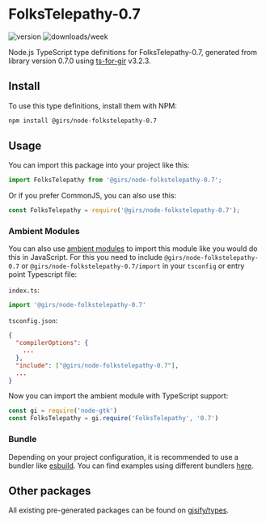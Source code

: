 
# FolksTelepathy-0.7

![version](https://img.shields.io/npm/v/@girs/node-folkstelepathy-0.7)
![downloads/week](https://img.shields.io/npm/dw/@girs/node-folkstelepathy-0.7)


Node.js TypeScript type definitions for FolksTelepathy-0.7, generated from library version 0.7.0 using [ts-for-gir](https://github.com/gjsify/ts-for-gir) v3.2.3.


## Install

To use this type definitions, install them with NPM:
```bash
npm install @girs/node-folkstelepathy-0.7
```

## Usage

You can import this package into your project like this:
```ts
import FolksTelepathy from '@girs/node-folkstelepathy-0.7';
```

Or if you prefer CommonJS, you can also use this:
```ts
const FolksTelepathy = require('@girs/node-folkstelepathy-0.7');
```

### Ambient Modules

You can also use [ambient modules](https://github.com/gjsify/ts-for-gir/tree/main/packages/cli#ambient-modules) to import this module like you would do this in JavaScript.
For this you need to include `@girs/node-folkstelepathy-0.7` or `@girs/node-folkstelepathy-0.7/import` in your `tsconfig` or entry point Typescript file:

`index.ts`:
```ts
import '@girs/node-folkstelepathy-0.7'
```

`tsconfig.json`:
```json
{
  "compilerOptions": {
    ...
  },
  "include": ["@girs/node-folkstelepathy-0.7"],
  ...
}
```

Now you can import the ambient module with TypeScript support: 

```ts
const gi = require('node-gtk')
const FolksTelepathy = gi.require('FolksTelepathy', '0.7')
```


### Bundle

Depending on your project configuration, it is recommended to use a bundler like [esbuild](https://esbuild.github.io/). You can find examples using different bundlers [here](https://github.com/gjsify/ts-for-gir/tree/main/examples).

## Other packages

All existing pre-generated packages can be found on [gjsify/types](https://github.com/gjsify/types).

